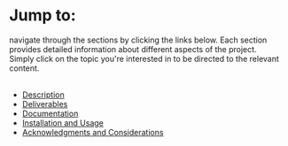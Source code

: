 # Jump to:

navigate through the sections by clicking the links below. Each section provides detailed information about different aspects of the project.<br>
Simply click on the topic you're interested in to be directed to the relevant content.<br><br>

- [Description](content/description.md)
- [Deliverables](content/deliverables.md)
- [Documentation](content/documentation.md)
- [Installation and Usage](content/installation.md)
- [Acknowledgments and Considerations](content/acknowledgments.md)<br>
